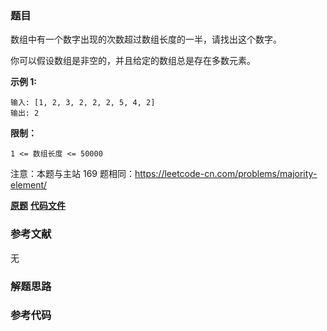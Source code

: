 ### 题目
数组中有一个数字出现的次数超过数组长度的一半，请找出这个数字。



你可以假设数组是非空的，并且给定的数组总是存在多数元素。



**示例  1:**

    
    
    输入: [1, 2, 3, 2, 2, 2, 5, 4, 2]
    输出: 2



**限制：**

`1 <= 数组长度 <= 50000`



注意：本题与主站 169 题相同：<https://leetcode-cn.com/problems/majority-element/>



 **[原题](https://leetcode-cn.com/problems/shu-zu-zhong-chu-xian-ci-shu-chao-guo-yi-ban-de-shu-zi-lcof/)**    **[代码文件]()**


### 参考文献
无

### 解题思路




### 参考代码

```go


```




